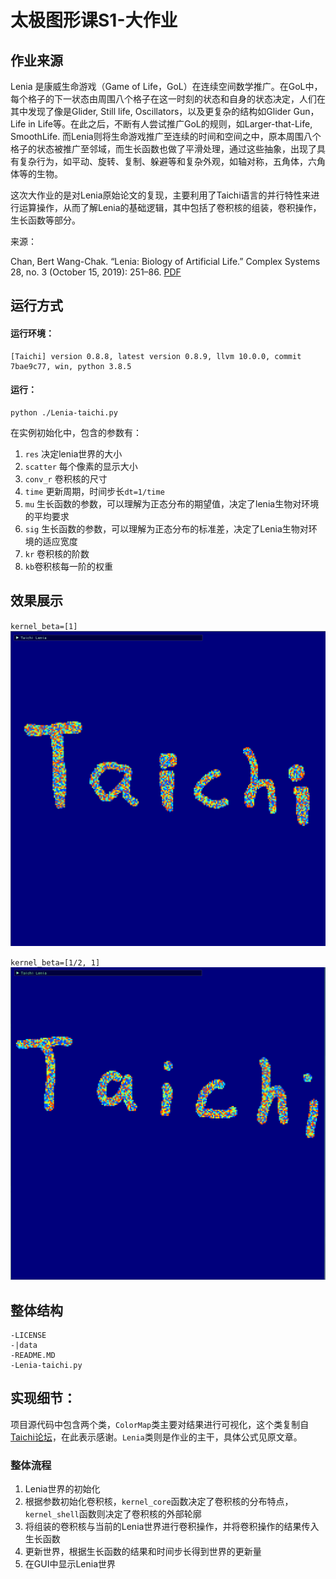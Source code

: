 # 太极图形课S1-大作业

## 作业来源

 Lenia 是康威生命游戏（Game of Life，GoL）在连续空间数学推广。在GoL中，每个格子的下一状态由周围八个格子在这一时刻的状态和自身的状态决定，人们在其中发现了像是Glider, Still life, Oscillators，以及更复杂的结构如Glider Gun，Life in Life等。在此之后，不断有人尝试推广GoL的规则，如Larger-that-Life, SmoothLife. 而Lenia则将生命游戏推广至连续的时间和空间之中，原本周围八个格子的状态被推广至邻域，而生长函数也做了平滑处理，通过这些抽象，出现了具有复杂行为，如平动、旋转、复制、躲避等和复杂外观，如轴对称，五角体，六角体等的生物。

 这次大作业的是对Lenia原始论文的复现，主要利用了Taichi语言的并行特性来进行运算操作，从而了解Lenia的基础逻辑，其中包括了卷积核的组装，卷积操作，生长函数等部分。
 
 来源：
 
 Chan, Bert Wang-Chak. “Lenia: Biology of Artificial Life.” Complex Systems 28, no. 3 (October 15, 2019): 251–86. [PDF](https://doi.org/10.25088/ComplexSystems.28.3.251)


## 运行方式

#### 运行环境：
<!-- > 请列出`Taichi`程序运行环境，可以在命令行中输入命令：`$ ti`，然后复制输出的第一行。 -->
```
[Taichi] version 0.8.8, latest version 0.8.9, llvm 10.0.0, commit 7bae9c77, win, python 3.8.5
```

#### 运行：
<!-- > 请列出哪些代码可以运行以及如何运行，如果有命令行参数可以列出参数以及参数对应的含义。 -->

```
python ./Lenia-taichi.py
```
在实例初始化中，包含的参数有：

1. `res` 决定lenia世界的大小
2. `scatter` 每个像素的显示大小
3. `conv_r` 卷积核的尺寸
4. `time` 更新周期，时间步长`dt=1/time`
5. `mu` 生长函数的参数，可以理解为正态分布的期望值，决定了lenia生物对环境的平均要求
6. `sig` 生长函数的参数，可以理解为正态分布的标准差，决定了Lenia生物对环境的适应宽度
7. `kr` 卷积核的阶数
8. `kb`卷积核每一阶的权重

## 效果展示
<!-- > 这里可以展示这份作业运行起来后的可视化效果，可以让其他人更直观感受到你的工作。可以是**图片**（比如渲染效果）、**动图**或**视频**。 -->
`kernel_beta=[1]`
![lenia_1b](./data/lenia_1b.gif)


`kernel_beta=[1/2, 1]`
![lenia_2b](./data/lenia_2b.gif)


## 整体结构
<!-- > 脉络清晰的结构能完整展示你的设计思想，以及实现方式，方便读者快速代入。Python的代码，可以使用命令：`yapf -i xx.py`来格式化。可以在repo的目录中包含如下内容： -->
```
-LICENSE
-|data
-README.MD
-Lenia-taichi.py
```

## 实现细节：
<!-- > 请给出代码的具体实现流程和细节，让感兴趣的人能够更深入的了解你的代码。 -->

项目源代码中包含两个类，`ColorMap`类主要对结果进行可视化，这个类复制自[Taichi论坛](https://forum.taichi.graphics/t/vortex-method-demo/775/2)，在此表示感谢。`Lenia`类则是作业的主干，具体公式见原文章。

### 整体流程
1. Lenia世界的初始化
2. 根据参数初始化卷积核，`kernel_core`函数决定了卷积核的分布特点，`kernel_shell`函数则决定了卷积核的外部轮廓
3. 将组装的卷积核与当前的Lenia世界进行卷积操作，并将卷积操作的结果传入生长函数
4. 更新世界，根据生长函数的结果和时间步长得到世界的更新量
5. 在GUI中显示Lenia世界


